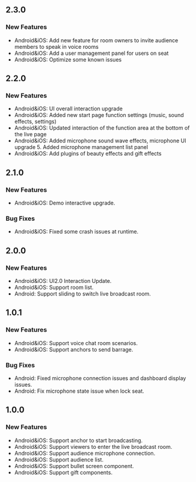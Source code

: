 ## 2.3.0
### New Features
- Android&iOS: Add new feature for room owners to invite audience members to speak in voice rooms 
- Android&iOS: Add a user management panel for users on seat
- Android&iOS: Optimize some known issues
## 2.2.0
### New Features
- Android&iOS: UI overall interaction upgrade
- Android&iOS: Added new start page function settings (music, sound effects, settings)
- Android&iOS: Updated interaction of the function area at the bottom of the live page
- Android&iOS: Added microphone sound wave effects, microphone UI upgrade 5. Added microphone management list panel
- Android&iOS: Add plugins of beauty effects and gift effects 
## 2.1.0
### New Features
- Android&iOS: Demo interactive upgrade.
### Bug Fixes
- Android&iOS: Fixed some crash issues at runtime.

## 2.0.0
### New Features
- Android&iOS: UI2.0 Interaction Update.
- Android&iOS: Support room list.
- Android: Support sliding to switch live broadcast room.

## 1.0.1
### New Features
- Android&iOS: Support voice chat room scenarios.
- Android&iOS: Support anchors to send barrage.
### Bug Fixes
- Android: Fixed microphone connection issues and dashboard display issues.
- Android: Fix microphone state issue when lock seat.

## 1.0.0
### New Features
- Android&iOS: Support anchor to start broadcasting.
- Android&iOS: Support viewers to enter the live broadcast room.
- Android&iOS: Support audience microphone connection.
- Android&iOS: Support audience list.
- Android&iOS: Support bullet screen component.
- Android&iOS: Support gift components.
